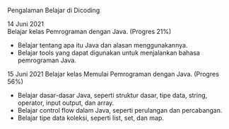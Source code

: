 Pengalaman Belajar di Dicoding

14 Juni 2021<br>
Belajar kelas Pemrograman dengan Java. (Progres 21%)<br>
* Belajar tentang apa itu Java dan alasan menggunakannya. <br>
* Belajar tools yang dapat digunakan untuk menjalankan bahasa pemrograman Java. <br>

15 Juni 2021
Belajar kelas Memulai Pemrograman dengan Java. (Progres 56%)
* Belajar dasar-dasar Java, seperti struktur dasar, tipe data, string, operator, input output, dan array.
* Belajar control flow dalam Java, seperti perulangan dan percabangan.
* Belajar tipe data koleksi, seperti list, set, dan map.
